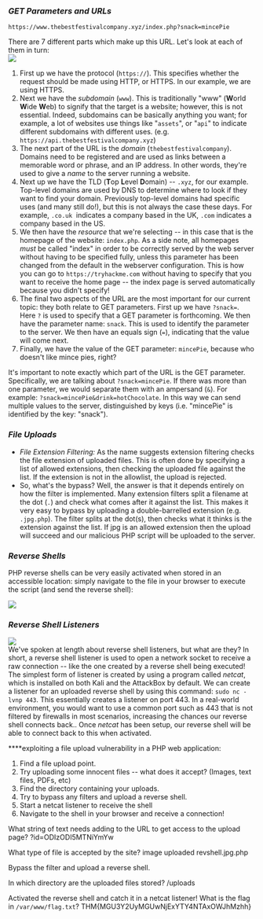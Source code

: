 ### ﻿_GET Parameters and URLs_

`https://www.thebestfestivalcompany.xyz/index.php?snack=mincePie`

There are 7 different parts which make up this URL. Let's look at each of them in turn:  
![](https://i.imgur.com/wTKxQot.png)  
  

1. First up we have the protocol (`https://`). This specifies whether the request should be made using HTTP, or HTTPS. In our example, we are using HTTPS.
2. Next we have the _subdomain_ (`www`). This is traditionally "www" (**W**orld **W**ide **W**eb) to signify that the target is a website; however, this is not essential. Indeed, subdomains can be basically anything you want; for example, a lot of websites use things like "`assets`", or "`api`" to indicate different subdomains with different uses. (e.g. `https://api.thebestfestivalcompany.xyz`)
3. The next part of the URL is the _domain_ (`thebestfestivalcompany`). Domains need to be registered and are used as links between a memorable word or phrase, and an IP address. In other words, they're used to give a _name_ to the server running a website.
4. Next up we have the TLD (**T**op **L**evel **D**omain) -- `.xyz`, for our example. Top-level domains are used by DNS to determine where to look if they want to find your domain. Previously top-level domains had specific uses (and many still do!), but this is not always the case these days. For example, `.co.uk`  indicates a company based in the UK, `.com` indicates a company based in the US.
5. We then have the _resource_ that we're selecting -- in this case that is the homepage of the website: `index.php`. As a side note, all homepages _must_ be called "index" in order to be correctly served by the web server without having to be specified fully, unless this parameter has been changed from the default in the webserver configuration. This is how you can go to `https://tryhackme.com` without having to specify that you want to receive the home page -- the index page is served automatically because you didn't specify!
6. The final two aspects of the URL are the most important for our current topic: they both relate to GET parameters. First up we have `?snack=`. Here `?` is used to specify that a GET parameter is forthcoming. We then have the parameter name: `snack`. This is used to identify the parameter to the server. We then have an equals sign (`=`), indicating that the value will come next.
7. Finally, we have the value of the GET parameter: `mincePie`, because who doesn't like mince pies, right?

It's important to note exactly which part of the URL is the GET parameter. Specifically, we are talking about `?snack=mincePie`. If there was more than one parameter, we would separate them with an ampersand (`&`). For example: `?snack=mincePie&drink=hotChocolate`. In this way we can send multiple values to the server, distinguished by keys (i.e. "mincePie" is identified by the key: "snack").

### _File Uploads_
- _File Extension Filtering:_ As the name suggests extension filtering checks the file extension of uploaded files. This is often done by specifying a list of allowed extensions, then checking the uploaded file against the list. If the extension is not in the allowlist, the upload is rejected.
- So, what's the bypass? Well, the answer is that it depends entirely on how the filter is implemented. Many extension filters split a filename at the dot (`.`) and check what comes after it against the list. This makes it very easy to bypass by uploading a double-barrelled extension (e.g. `.jpg.php`). The filter splits at the dot(s), then checks what it thinks is the extension against the list. If jpg is an allowed extension then the upload will succeed and our malicious PHP script will be uploaded to the server.

### _Reverse Shells_
PHP reverse shells can be very easily activated when stored in an accessible location: simply navigate to the file in your browser to execute the script (and send the reverse shell):

![](https://i.imgur.com/e0lOjZ5.png)

### _Reverse Shell Listeners_

![](https://i.imgur.com/GjjcCrr.png)  
We've spoken at length about reverse shell listeners, but what are they? In short, a reverse shell listener is used to open a network socket to receive a raw connection -- like the one created by a reverse shell being executed! The simplest form of listener is created by using a program called _netcat_, which is installed on both Kali and the AttackBox by default. We can create a listener for an uploaded reverse shell by using this command: `sudo nc -lvnp 443`. This essentially creates a listener on port 443. In a real-world environment, you would want to use a common port such as 443 that is not filtered by firewalls in most scenarios, increasing the chances our reverse shell connects back.. Once _netcat_ has been setup, our reverse shell will be able to connect back to this when activated.

****exploiting a file upload vulnerability in a PHP web application:

1. Find a file upload point.
2. Try uploading some innocent files -- what does it accept? (Images, text files, PDFs, etc)
3. Find the directory containing your uploads.
4. Try to bypass any filters and upload a reverse shell.
5. Start a netcat listener to receive the shell
6. Navigate to the shell in your browser and receive a connection!


What string of text needs adding to the URL to get access to the upload page?
?id=ODIzODI5MTNiYmYw

What type of file is accepted by the site?
image
uploaded revshell.jpg.php 

Bypass the filter and upload a reverse shell.

In which directory are the uploaded files stored?
/uploads

Activated the reverse shell and catch it in a netcat listener!
What is the flag in `/var/www/flag.txt`?
THM{MGU3Y2UyMGUwNjExYTY4NTAxOWJhMzhh}

